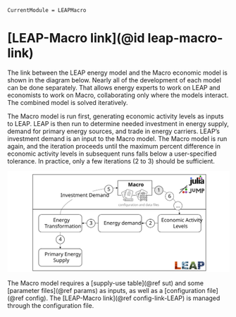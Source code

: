 ```@meta
CurrentModule = LEAPMacro
```

# [LEAP-Macro link](@id leap-macro-link)
The link between the LEAP energy model and the Macro economic model is shown in the diagram below. Nearly all of the development of each model can be done separately. That allows energy experts to work on LEAP and economists to work on Macro, collaborating only where the models interact. The combined model is solved iteratively.

The Macro model is run first, generating economic activity levels as inputs to LEAP. LEAP is then run to determine needed investment in energy supply, demand for primary energy sources, and trade in energy carriers. LEAP’s investment demand is an input to the Macro model. The Macro model is run again, and the iteration proceeds until the maximum percent difference in economic activity levels in subsequent runs falls below a user-specified tolerance. In practice, only a few iterations (2 to 3) should be sufficient.

![The LEAP-Macro process diagram](assets/images/LEAP-Macro-diagram.svg)

The Macro model requires a [supply-use table](@ref sut) and some [parameter files](@ref params) as inputs, as well as a [configuration file](@ref config). The [LEAP-Macro link](@ref config-link-LEAP) is managed through the configuration file.

